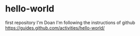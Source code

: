 # hello-world
first repository
I'm Doan
I'm following the instructions of github https://guides.github.com/activities/hello-world/
